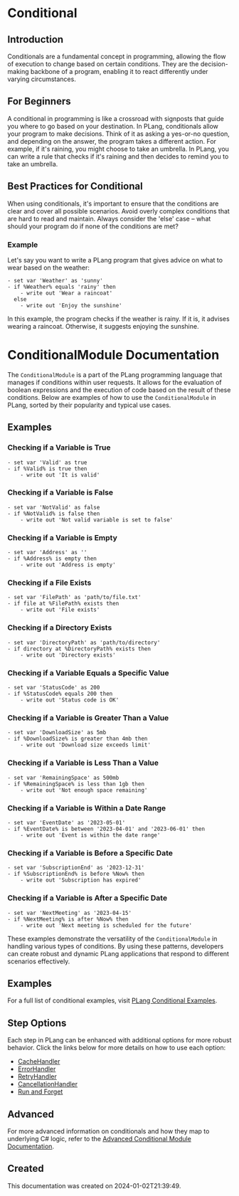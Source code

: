 
# Conditional

## Introduction
Conditionals are a fundamental concept in programming, allowing the flow of execution to change based on certain conditions. They are the decision-making backbone of a program, enabling it to react differently under varying circumstances.

## For Beginners
A conditional in programming is like a crossroad with signposts that guide you where to go based on your destination. In PLang, conditionals allow your program to make decisions. Think of it as asking a yes-or-no question, and depending on the answer, the program takes a different action. For example, if it's raining, you might choose to take an umbrella. In PLang, you can write a rule that checks if it's raining and then decides to remind you to take an umbrella.

## Best Practices for Conditional
When using conditionals, it's important to ensure that the conditions are clear and cover all possible scenarios. Avoid overly complex conditions that are hard to read and maintain. Always consider the 'else' case – what should your program do if none of the conditions are met?

### Example
Let's say you want to write a PLang program that gives advice on what to wear based on the weather:

```plang
- set var 'Weather' as 'sunny'
- if %Weather% equals 'rainy' then
    - write out 'Wear a raincoat'
  else
    - write out 'Enjoy the sunshine'
```

In this example, the program checks if the weather is rainy. If it is, it advises wearing a raincoat. Otherwise, it suggests enjoying the sunshine.


# ConditionalModule Documentation

The `ConditionalModule` is a part of the PLang programming language that manages if conditions within user requests. It allows for the evaluation of boolean expressions and the execution of code based on the result of these conditions. Below are examples of how to use the `ConditionalModule` in PLang, sorted by their popularity and typical use cases.

## Examples

### Checking if a Variable is True
```plang
- set var 'Valid' as true
- if %Valid% is true then
    - write out 'It is valid'
```

### Checking if a Variable is False
```plang
- set var 'NotValid' as false
- if %NotValid% is false then
    - write out 'Not valid variable is set to false'
```

### Checking if a Variable is Empty
```plang
- set var 'Address' as ''
- if %Address% is empty then
    - write out 'Address is empty'
```

### Checking if a File Exists
```plang
- set var 'FilePath' as 'path/to/file.txt'
- if file at %FilePath% exists then
    - write out 'File exists'
```

### Checking if a Directory Exists
```plang
- set var 'DirectoryPath' as 'path/to/directory'
- if directory at %DirectoryPath% exists then
    - write out 'Directory exists'
```

### Checking if a Variable Equals a Specific Value
```plang
- set var 'StatusCode' as 200
- if %StatusCode% equals 200 then
    - write out 'Status code is OK'
```

### Checking if a Variable is Greater Than a Value
```plang
- set var 'DownloadSize' as 5mb
- if %DownloadSize% is greater than 4mb then
    - write out 'Download size exceeds limit'
```

### Checking if a Variable is Less Than a Value
```plang
- set var 'RemainingSpace' as 500mb
- if %RemainingSpace% is less than 1gb then
    - write out 'Not enough space remaining'
```

### Checking if a Variable is Within a Date Range
```plang
- set var 'EventDate' as '2023-05-01'
- if %EventDate% is between '2023-04-01' and '2023-06-01' then
    - write out 'Event is within the date range'
```

### Checking if a Variable is Before a Specific Date
```plang
- set var 'SubscriptionEnd' as '2023-12-31'
- if %SubscriptionEnd% is before %Now% then
    - write out 'Subscription has expired'
```

### Checking if a Variable is After a Specific Date
```plang
- set var 'NextMeeting' as '2023-04-15'
- if %NextMeeting% is after %Now% then
    - write out 'Next meeting is scheduled for the future'
```

These examples demonstrate the versatility of the `ConditionalModule` in handling various types of conditions. By using these patterns, developers can create robust and dynamic PLang applications that respond to different scenarios effectively.


## Examples
For a full list of conditional examples, visit [PLang Conditional Examples](https://github.com/PLangHQ/plang/tree/main/Tests/Conditional).

## Step Options
Each step in PLang can be enhanced with additional options for more robust behavior. Click the links below for more details on how to use each option:

- [CacheHandler](/modules/cacheHandler.md)
- [ErrorHandler](/modules/ErrorHandler.md)
- [RetryHandler](/modules/RetryHandler.md)
- [CancellationHandler](/modules/CancelationHandler.md)
- [Run and Forget](/modules/RunAndForget.md)

## Advanced
For more advanced information on conditionals and how they map to underlying C# logic, refer to the [Advanced Conditional Module Documentation](./PLang.Modules.ConditionalModule_advanced.md).

## Created
This documentation was created on 2024-01-02T21:39:49.
